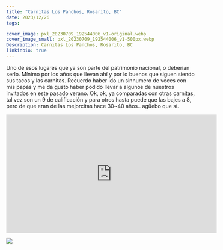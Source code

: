 ```yaml
---
title: "Carnitas Los Panchos, Rosarito, BC"
date: 2023/12/26
tags:

cover_image: pxl_20230709_192544006_v1-original.webp
cover_image_small: pxl_20230709_192544006_v1-500px.webp
Description: Carnitas Los Panchos, Rosarito, BC
linkinbio: true
---
```


Uno de esos lugares que ya son parte del patrimonio nacional, o deberían serlo. Mínimo por los años que llevan ahí y por lo buenos que siguen siendo sus tacos y las carnitas. Recuerdo haber ido un sinnumero de veces con mis papás y me da gusto haber podido llevar a algunos de nuestros invitados en este pasado verano. Ok, ok, ya comparadas con otras carnitas, tal vez son un 9 de calificación y para otros hasta puede que las bajes a 8, pero de que eran de las mejorcitas hace 30~40 años.. agüebo que sí.


<iframe width="560" height="315" src="https://www.youtube.com/embed/HlXZne6aF-I" title="YouTube video player" frameborder="0" allow="accelerometer; autoplay; clipboard-write; encrypted-media; gyroscope; picture-in-picture" allowfullscreen></iframe>

<!-- https://youtube.com/shorts/HlXZne6aF-I?feature=share -->

[![](pxl_20230709_192544006_v1)](pxl_20230709_192544006_v1-original.webp)